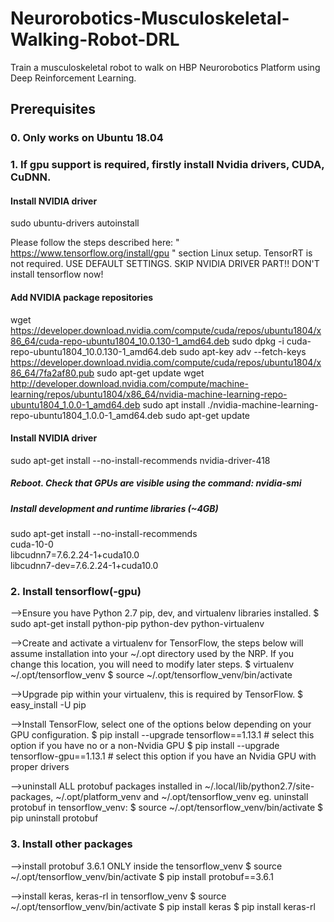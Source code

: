# Neurorobotics-Musculoskeletal-Walking-Robot-DRL

Train a musculoskeletal robot to walk on HBP Neurorobotics Platform using Deep Reinforcement Learning.

## Prerequisites

### 0. Only works on Ubuntu 18.04

### 1. If gpu support is required, firstly install Nvidia drivers, CUDA, CuDNN.

#### Install NVIDIA driver
sudo ubuntu-drivers autoinstall

 Please follow the steps described here: " https://www.tensorflow.org/install/gpu "  section Linux setup. TensorRT is not required. USE DEFAULT SETTINGS. SKIP NVIDIA DRIVER PART!! DON'T install tensorflow now!

#### Add NVIDIA package repositories
wget https://developer.download.nvidia.com/compute/cuda/repos/ubuntu1804/x86_64/cuda-repo-ubuntu1804_10.0.130-1_amd64.deb
sudo dpkg -i cuda-repo-ubuntu1804_10.0.130-1_amd64.deb
sudo apt-key adv --fetch-keys https://developer.download.nvidia.com/compute/cuda/repos/ubuntu1804/x86_64/7fa2af80.pub
sudo apt-get update
wget http://developer.download.nvidia.com/compute/machine-learning/repos/ubuntu1804/x86_64/nvidia-machine-learning-repo-ubuntu1804_1.0.0-1_amd64.deb
sudo apt install ./nvidia-machine-learning-repo-ubuntu1804_1.0.0-1_amd64.deb
sudo apt-get update

#### Install NVIDIA driver
sudo apt-get install --no-install-recommends nvidia-driver-418
##### Reboot. Check that GPUs are visible using the command: nvidia-smi

##### Install development and runtime libraries (~4GB)
sudo apt-get install --no-install-recommends \
    cuda-10-0 \
    libcudnn7=7.6.2.24-1+cuda10.0  \
    libcudnn7-dev=7.6.2.24-1+cuda10.0


### 2. Install tensorflow(-gpu)
-->Ensure you have Python 2.7 pip, dev, and virtualenv libraries installed.
$ sudo apt-get install python-pip python-dev python-virtualenv

-->Create and activate a virtualenv for TensorFlow, the steps below will assume installation into your ~/.opt directory used by the NRP. If you change this location, you will need to modify later steps.
$ virtualenv ~/.opt/tensorflow_venv
$ source ~/.opt/tensorflow_venv/bin/activate

-->Upgrade pip within your virtualenv, this is required by TensorFlow.
$ easy_install -U pip

-->Install TensorFlow, select one of the options below depending on your GPU configuration.
$ pip install --upgrade tensorflow==1.13.1       # select this option if you have no or a non-Nvidia GPU
$ pip install --upgrade tensorflow-gpu==1.13.1   # select this option if you have an Nvidia GPU with proper drivers

-->uninstall ALL protobuf packages installed in ~/.local/lib/python2.7/site-packages, ~/.opt/platform_venv and ~/.opt/tensorflow_venv
eg. uninstall protobuf in tensorflow_venv:
$ source ~/.opt/tensorflow_venv/bin/activate
$ pip uninstall protobuf

### 3. Install other packages
-->install protobuf 3.6.1 ONLY inside the tensorflow_venv
$ source ~/.opt/tensorflow_venv/bin/activate
$ pip install protobuf==3.6.1

-->install keras, keras-rl in tensorflow_venv
$ source ~/.opt/tensorflow_venv/bin/activate
$ pip install keras
$ pip install keras-rl
